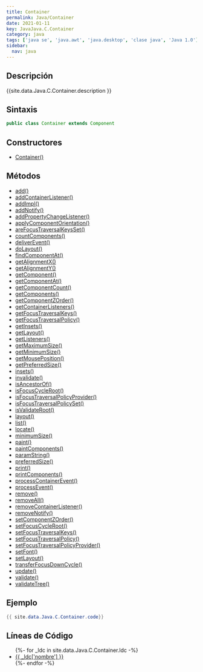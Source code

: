 ```yaml
---
title: Container
permalink: Java/Container
date: 2021-01-11
key: JavaJava.C.Container
category: java
tags: ['java se', 'java.awt', 'java.desktop', 'clase java', 'Java 1.0']
sidebar: 
  nav: java
---
```


## Descripción
{{site.data.Java.C.Container.description }}

## Sintaxis
~~~java
public class Container extends Component
~~~

## Constructores
* [Container()](/Java/Container/Container/)

## Métodos
* [add()](/Java/Container/add)
* [addContainerListener()](/Java/Container/addContainerListener)
* [addImpl()](/Java/Container/addImpl)
* [addNotify()](/Java/Container/addNotify)
* [addPropertyChangeListener()](/Java/Container/addPropertyChangeListener)
* [applyComponentOrientation()](/Java/Container/applyComponentOrientation)
* [areFocusTraversalKeysSet()](/Java/Container/areFocusTraversalKeysSet)
* [countComponents()](/Java/Container/countComponents)
* [deliverEvent()](/Java/Container/deliverEvent)
* [doLayout()](/Java/Container/doLayout)
* [findComponentAt()](/Java/Container/findComponentAt)
* [getAlignmentX()](/Java/Container/getAlignmentX)
* [getAlignmentY()](/Java/Container/getAlignmentY)
* [getComponent()](/Java/Container/getComponent)
* [getComponentAt()](/Java/Container/getComponentAt)
* [getComponentCount()](/Java/Container/getComponentCount)
* [getComponents()](/Java/Container/getComponents)
* [getComponentZOrder()](/Java/Container/getComponentZOrder)
* [getContainerListeners()](/Java/Container/getContainerListeners)
* [getFocusTraversalKeys()](/Java/Container/getFocusTraversalKeys)
* [getFocusTraversalPolicy()](/Java/Container/getFocusTraversalPolicy)
* [getInsets()](/Java/Container/getInsets)
* [getLayout()](/Java/Container/getLayout)
* [getListeners()](/Java/Container/getListeners)
* [getMaximumSize()](/Java/Container/getMaximumSize)
* [getMinimumSize()](/Java/Container/getMinimumSize)
* [getMousePosition()](/Java/Container/getMousePosition)
* [getPreferredSize()](/Java/Container/getPreferredSize)
* [insets()](/Java/Container/insets)
* [invalidate()](/Java/Container/invalidate)
* [isAncestorOf()](/Java/Container/isAncestorOf)
* [isFocusCycleRoot()](/Java/Container/isFocusCycleRoot)
* [isFocusTraversalPolicyProvider()](/Java/Container/isFocusTraversalPolicyProvider)
* [isFocusTraversalPolicySet()](/Java/Container/isFocusTraversalPolicySet)
* [isValidateRoot()](/Java/Container/isValidateRoot)
* [layout()](/Java/Container/layout)
* [list()](/Java/Container/list)
* [locate()](/Java/Container/locate)
* [minimumSize()](/Java/Container/minimumSize)
* [paint()](/Java/Container/paint)
* [paintComponents()](/Java/Container/paintComponents)
* [paramString()](/Java/Container/paramString)
* [preferredSize()](/Java/Container/preferredSize)
* [print()](/Java/Container/print)
* [printComponents()](/Java/Container/printComponents)
* [processContainerEvent()](/Java/Container/processContainerEvent)
* [processEvent()](/Java/Container/processEvent)
* [remove()](/Java/Container/remove)
* [removeAll()](/Java/Container/removeAll)
* [removeContainerListener()](/Java/Container/removeContainerListener)
* [removeNotify()](/Java/Container/removeNotify)
* [setComponentZOrder()](/Java/Container/setComponentZOrder)
* [setFocusCycleRoot()](/Java/Container/setFocusCycleRoot)
* [setFocusTraversalKeys()](/Java/Container/setFocusTraversalKeys)
* [setFocusTraversalPolicy()](/Java/Container/setFocusTraversalPolicy)
* [setFocusTraversalPolicyProvider()](/Java/Container/setFocusTraversalPolicyProvider)
* [setFont()](/Java/Container/setFont)
* [setLayout()](/Java/Container/setLayout)
* [transferFocusDownCycle()](/Java/Container/transferFocusDownCycle)
* [update()](/Java/Container/update)
* [validate()](/Java/Container/validate)
* [validateTree()](/Java/Container/validateTree)

## Ejemplo
~~~java
{{ site.data.Java.C.Container.code}}
~~~

## Líneas de Código
<ul>
{%- for _ldc in site.data.Java.C.Container.ldc -%}
   <li>
       <a href="{{_ldc['url'] }}">{{ _ldc['nombre'] }}</a>
   </li>
{%- endfor -%}
</ul>

